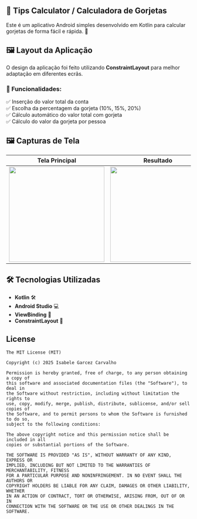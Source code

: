 ## 📱 Tips Calculator / Calculadora de Gorjetas

Este é um aplicativo Android simples desenvolvido em Kotlin para calcular gorjetas de forma fácil e rápida. 🚀

## 🖼️ Layout da Aplicação

O design da aplicação foi feito utilizando **ConstraintLayout** para melhor adaptação em diferentes ecrãs.

### 📌 Funcionalidades:
✅ Inserção do valor total da conta  
✅ Escolha da percentagem da gorjeta (10%, 15%, 20%)  
✅ Cálculo automático do valor total com gorjeta  
✅ Cálculo do valor da gorjeta por pessoa  

## 🖼️ Capturas de Tela

| Tela Principal | Resultado |
|---------------|----------|
|<img src="https://github.com/user-attachments/assets/cf6eda6f-5c16-4004-a140-76811fbe6eeb" width = 260/> |<img src="https://github.com/user-attachments/assets/b75ce59e-7075-4129-8857-c21992bdf4a4" width = 260/> |

## 🛠️ Tecnologias Utilizadas
- **Kotlin** 🛠️
- **Android Studio** 💻
- **ViewBinding** 📌
- **ConstraintLayout** 📐

## License
```
The MIT License (MIT)

Copyright (c) 2025 Isabele Garcez Carvalho

Permission is hereby granted, free of charge, to any person obtaining a copy of
this software and associated documentation files (the "Software"), to deal in
the Software without restriction, including without limitation the rights to
use, copy, modify, merge, publish, distribute, sublicense, and/or sell copies of
the Software, and to permit persons to whom the Software is furnished to do so,
subject to the following conditions:

The above copyright notice and this permission notice shall be included in all
copies or substantial portions of the Software.

THE SOFTWARE IS PROVIDED "AS IS", WITHOUT WARRANTY OF ANY KIND, EXPRESS OR
IMPLIED, INCLUDING BUT NOT LIMITED TO THE WARRANTIES OF MERCHANTABILITY, FITNESS
FOR A PARTICULAR PURPOSE AND NONINFRINGEMENT. IN NO EVENT SHALL THE AUTHORS OR
COPYRIGHT HOLDERS BE LIABLE FOR ANY CLAIM, DAMAGES OR OTHER LIABILITY, WHETHER
IN AN ACTION OF CONTRACT, TORT OR OTHERWISE, ARISING FROM, OUT OF OR IN
CONNECTION WITH THE SOFTWARE OR THE USE OR OTHER DEALINGS IN THE SOFTWARE.
```
